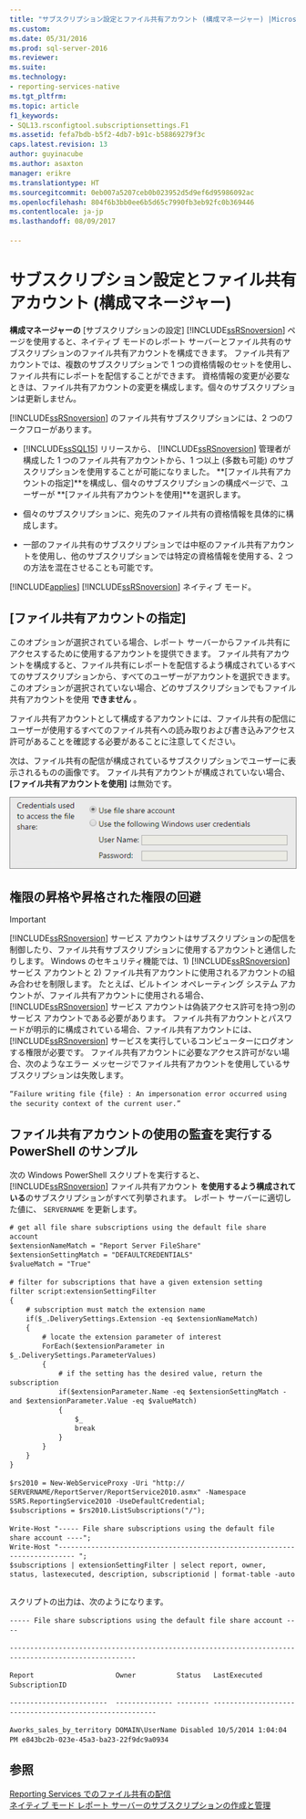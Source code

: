 ```yaml
---
title: "サブスクリプション設定とファイル共有アカウント (構成マネージャー) |Microsoft ドキュメント"
ms.custom: 
ms.date: 05/31/2016
ms.prod: sql-server-2016
ms.reviewer: 
ms.suite: 
ms.technology:
- reporting-services-native
ms.tgt_pltfrm: 
ms.topic: article
f1_keywords:
- SQL13.rsconfigtool.subscriptionsettings.F1
ms.assetid: fefa7bdb-b5f2-4db7-b91c-b58869279f3c
caps.latest.revision: 13
author: guyinacube
ms.author: asaxton
manager: erikre
ms.translationtype: HT
ms.sourcegitcommit: 0eb007a5207ceb0b023952d5d9ef6d95986092ac
ms.openlocfilehash: 804f6b3bb0ee6b5d65c7990fb3eb92fc0b369446
ms.contentlocale: ja-jp
ms.lasthandoff: 08/09/2017

---
```

# <a name="subscription-settings-and-a-file-share-account-configuration-manager"></a>サブスクリプション設定とファイル共有アカウント (構成マネージャー)
  **構成マネージャーの** [サブスクリプションの設定] [!INCLUDE[ssRSnoversion](../../includes/ssrsnoversion-md.md)] ページを使用すると、ネイティブ モードのレポート サーバーとファイル共有のサブスクリプションのファイル共有アカウントを構成できます。 ファイル共有アカウントでは、複数のサブスクリプションで 1 つの資格情報のセットを使用し、ファイル共有にレポートを配信することができます。 資格情報の変更が必要なときは、ファイル共有アカウントの変更を構成します。個々のサブスクリプションは更新しません。  
  
 [!INCLUDE[ssRSnoversion](../../includes/ssrsnoversion-md.md)] のファイル共有サブスクリプションには、2 つのワークフローがあります。  
  
-   [!INCLUDE[ssSQL15](../../includes/sssql15-md.md)] リリースから、 [!INCLUDE[ssRSnoversion](../../includes/ssrsnoversion-md.md)] 管理者が構成した 1 つのファイル共有アカウントから、1 つ以上 (多数も可能) のサブスクリプションを使用することが可能になりました。 **[ファイル共有アカウントの指定]**を構成し、個々のサブスクリプションの構成ページで、ユーザーが **[ファイル共有アカウントを使用]**を選択します。  
  
-   個々のサブスクリプションに、宛先のファイル共有の資格情報を具体的に構成します。  
  
-   一部のファイル共有のサブスクリプションでは中枢のファイル共有アカウントを使用し、他のサブスクリプションでは特定の資格情報を使用する、2 つの方法を混在させることも可能です。  
  
 [!INCLUDE[applies](../../includes/applies-md.md)] [!INCLUDE[ssRSnoversion](../../includes/ssrsnoversion-md.md)] ネイティブ モード。  
  
## <a name="specify-a-file-share-account"></a>[ファイル共有アカウントの指定]  
 このオプションが選択されている場合、レポート サーバーからファイル共有にアクセスするために使用するアカウントを提供できます。 ファイル共有アカウントを構成すると、ファイル共有にレポートを配信するよう構成されているすべてのサブスクリプションから、すべてのユーザーがアカウントを選択できます。 このオプションが選択されていない場合、どのサブスクリプションでもファイル共有アカウントを使用 **できません** 。  
  
 ファイル共有アカウントとして構成するアカウントには、ファイル共有の配信にユーザーが使用するすべてのファイル共有への読み取りおよび書き込みアクセス許可があることを確認する必要があることに注意してください。  
  
 次は、ファイル共有の配信が構成されているサブスクリプションでユーザーに表示されるものの画像です。 ファイル共有アカウントが構成されていない場合、 **[ファイル共有アカウントを使用]** は無効です。  
  
 ![構成マネージャーのファイル共有アカウント](../../reporting-services/install-windows/media/ssrs-fileshare-account.png "構成マネージャーのファイル共有アカウント")  
  
## <a name="prevent-privilege-escalation-or-elevated-privileges"></a>権限の昇格や昇格された権限の回避  
  
> [!IMPORTANT]
> [!INCLUDE[ssRSnoversion](../../includes/ssrsnoversion-md.md)] サービス アカウントはサブスクリプションの配信を制御したり、ファイル共有サブスクリプションに使用するアカウントと通信したりします。 Windows のセキュリティ機能では、1) [!INCLUDE[ssRSnoversion](../../includes/ssrsnoversion-md.md)] サービス アカウントと 2) ファイル共有アカウントに使用されるアカウントの組み合わせを制限します。 たとえば、ビルトイン オペレーティング システム アカウントが、ファイル共有アカウントに使用される場合、 [!INCLUDE[ssRSnoversion](../../includes/ssrsnoversion-md.md)] サービス アカウントは偽装アクセス許可を持つ別のサービス アカウントである必要があります。 ファイル共有アカウントとパスワードが明示的に構成されている場合、ファイル共有アカウントには、 [!INCLUDE[ssRSnoversion](../../includes/ssrsnoversion-md.md)] サービスを実行しているコンピューターにログオンする権限が必要です。 ファイル共有アカウントに必要なアクセス許可がない場合、次のようなエラー メッセージでファイル共有アカウントを使用しているサブスクリプションは失敗します。  
>   
>  `“Failure writing file {file} : An impersonation error occurred using the security context of the current user.”`  
  
## <a name="powershell-sample-to-audit-use-of-the-file-share-account"></a>ファイル共有アカウントの使用の監査を実行する PowerShell のサンプル  
 次の Windows PowerShell スクリプトを実行すると、 [!INCLUDE[ssRSnoversion](../../includes/ssrsnoversion-md.md)] ファイル共有アカウント **を使用するよう構成されている**のサブスクリプションがすべて列挙されます。 レポート サーバーに適切した値に、 `SERVERNAME` を更新します。  
  
```  
# get all file share subscriptions using the default file share account  
$extensionNameMatch = "Report Server FileShare"  
$extensionSettingMatch = "DEFAULTCREDENTIALS"  
$valueMatch = "True"  
  
# filter for subscriptions that have a given extension setting  
filter script:extensionSettingFilter  
{  
    # subscription must match the extension name  
    if($_.DeliverySettings.Extension -eq $extensionNameMatch)  
    {  
        # locate the extension parameter of interest  
        ForEach($extensionParameter in $_.DeliverySettings.ParameterValues)  
        {  
            # if the setting has the desired value, return the subscription  
            if($extensionParameter.Name -eq $extensionSettingMatch -and $extensionParameter.Value -eq $valueMatch)  
            {  
                $_  
                break  
            }  
        }  
    }  
}  
  
$rs2010 = New-WebServiceProxy -Uri "http:// SERVERNAME/ReportServer/ReportService2010.asmx" -Namespace SSRS.ReportingService2010 -UseDefaultCredential;  
$subscriptions = $rs2010.ListSubscriptions("/");  
  
Write-Host "----- File share subscriptions using the default file share account ----";  
Write-Host "-------------------------------------------------------------------------- ";  
$subscriptions | extensionSettingFilter | select report, owner, status, lastexecuted, description, subscriptionid | format-table -auto  
  
```  
  
 スクリプトの出力は、次のようになります。  
  
 `----- File share subscriptions using the default file share account ----`  
  
 `-----------------------------------------------------------------------------------------------------`  
  
 `Report                    Owner          Status   LastExecuted         SubscriptionID`  
  
 `------------------------  -------------- -------- -------------------- ------------------------------------`  
  
 `Aworks_sales_by_territory DOMAIN\UserName Disabled 10/5/2014 1:04:04 PM e843bc2b-023e-45a3-ba23-22f9dc9a0934`  
  
## <a name="see-also"></a>参照  
 [Reporting Services でのファイル共有の配信](../../reporting-services/subscriptions/file-share-delivery-in-reporting-services.md)   
 [ネイティブ モード レポート サーバーのサブスクリプションの作成と管理](../../reporting-services/subscriptions/create-and-manage-subscriptions-for-native-mode-report-servers.md)
  
  

